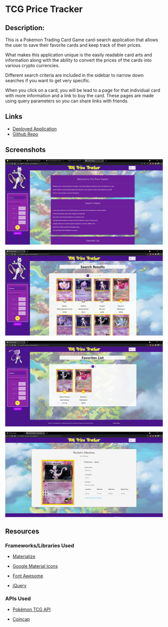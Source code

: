 # TCG Price Tracker

## Description:

This is a Pokemon Trading Card Game card-search application that allows the user to save their favorite cards and keep track of their prices.

What makes this application unique is the easily readable card arts and information along with the ability to convert the prices of the cards into various crypto currencies.

Different search criteria are included in the sidebar to narrow down searches if you want to get very specific.

When you click on a card, you will be lead to a page for that individual card with more information and a link to buy the card. These pages are made using query parameters so you can share links with friends.

## Links

- [Deployed Application](https://project01-tcg-price-tracker.github.io/TCG_Price_Tracker/)
- [Github Repo](https://github.com/Project01-TCG-Price-Tracker/TCG_Price_Tracker)

## Screenshots

![Screenshot1](./assets/images/SC1.png?raw=true "Screenshot 1")

![Screenshot2](./assets/images/SC2.png?raw=true "Screenshot 2")

![Screenshot3](./assets/images/SC3.png?raw=true "Screenshot 3")

![Screenshot4](./assets/images/SC4.png?raw=true "Screenshot 4")

## Resources

### Frameworks/Libraries Used

- [Materialize](https://materializecss.com/)

- [Google Material Icons](https://fonts.google.com/icons?selected=Material+Icons)

- [Font Awesome](https://fontawesome.com/)

- [jQuery](https://jquery.com/)


### APIs Used

- [Pokémon TCG API](https://pokemontcg.io/)

- [Coincap](https://coincap.io/)

